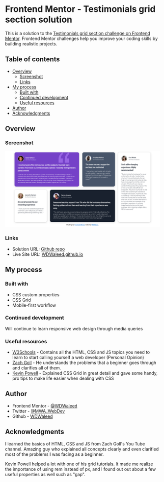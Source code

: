 # Frontend Mentor - Testimonials grid section solution

This is a solution to the [Testimonials grid section challenge on Frontend Mentor](https://www.frontendmentor.io/challenges/testimonials-grid-section-Nnw6J7Un7). Frontend Mentor challenges help you improve your coding skills by building realistic projects. 

## Table of contents

- [Overview](#overview)
  - [Screenshot](#screenshot)
  - [Links](#links)
- [My process](#my-process)
  - [Built with](#built-with)
  - [Continued development](#continued-development)
  - [Useful resources](#useful-resources)
- [Author](#author)
- [Acknowledgments](#acknowledgments)


## Overview
### Screenshot

![Testimonials Grid Setion](https://github.com/WDWaleed/Frontend-Mentor-Testimonials-Grid-Section/blob/main/Screenshot%202023-06-30%20at%2010-18-55%20Frontend%20Mentor%20Testimonials%20Grid%20Section.png)


### Links

- Solution URL: [Github repo](https://github.com/WDWaleed/Frontend-Mentor-Testimonials-Grid-Section/)
- Live Site URL: [WDWaleed.github.io](https://wdwaleed.github.io/Frontend-Mentor-Testimonials-Grid-Section/)

## My process

### Built with

- CSS custom properties
- CSS Grid
- Mobile-first workflow

### Continued development

Will continue to learn responsive web design through media queries

### Useful resources

- [W3Schools](https://www.w3schools.com/) - Contains all the HTML, CSS and JS topics you need to learn to start calling yourself a web developer (Personal Opinion)
- [Zach Goll](https://www.youtube.com/@zachgoll) - He understands the problems that a beginner goes through and clarifies all of them.
- [Kevin Powell](https://www.youtube.com/@KevinPowell) - Explained CSS Grid in great detail and gave some handy, pro tips to make life easier when dealing with CSS


## Author

- Frontend Mentor - [@WDWaleed](https://www.frontendmentor.io/profile/WDWaleed)
- Twitter - [@MWA_WebDev](https://twitter.com/MWA_WebDev)
- Github - [WDWaleed](https://www.youtube.com/@KevinPowell)

## Acknowledgments

I learned the basics of HTML, CSS and JS from Zach Goll's You Tube channel. Amazing guy who explained all concepts clearly and even clarified most of the problems I was facing as a beginner.

Kevin Powell helped a lot with one of his grid tutorials. It made me realize the importance of using rem instead of px, and I found out out about a few useful properties as well such as "gap".
